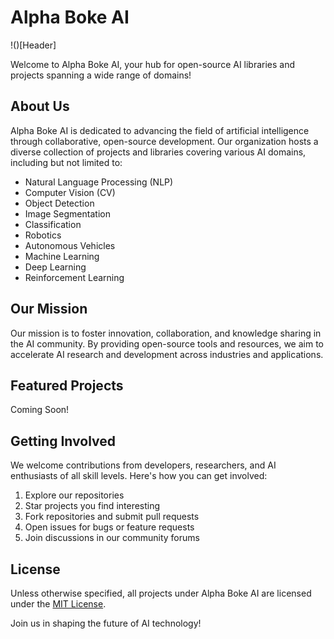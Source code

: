 # Alpha Boke AI
!()[Header]

Welcome to Alpha Boke AI, your hub for open-source AI libraries and projects spanning a wide range of domains!

## About Us

Alpha Boke AI is dedicated to advancing the field of artificial intelligence through collaborative, open-source development. Our organization hosts a diverse collection of projects and libraries covering various AI domains, including but not limited to:

- Natural Language Processing (NLP)
- Computer Vision (CV)
- Object Detection
- Image Segmentation
- Classification
- Robotics
- Autonomous Vehicles
- Machine Learning
- Deep Learning
- Reinforcement Learning

## Our Mission

Our mission is to foster innovation, collaboration, and knowledge sharing in the AI community. By providing open-source tools and resources, we aim to accelerate AI research and development across industries and applications.

## Featured Projects

Coming Soon!

## Getting Involved

We welcome contributions from developers, researchers, and AI enthusiasts of all skill levels. Here's how you can get involved:

1. Explore our repositories
2. Star projects you find interesting
3. Fork repositories and submit pull requests
4. Open issues for bugs or feature requests
5. Join discussions in our community forums

## License

Unless otherwise specified, all projects under Alpha Boke AI are licensed under the [MIT License](link-to-license).

Join us in shaping the future of AI technology!

